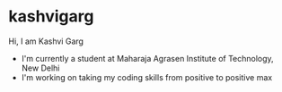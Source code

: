 # kashvigarg
Hi, I am Kashvi Garg

- I'm currently a student at Maharaja Agrasen Institute of Technology, New Delhi
- I'm working on taking my coding skills from positive to positive max

